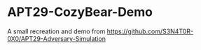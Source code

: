 # APT29-CozyBear-Demo
A small recreation and demo from https://github.com/S3N4T0R-0X0/APT29-Adversary-Simulation
